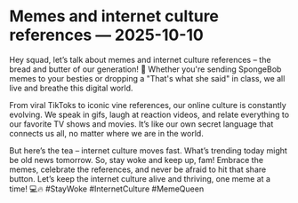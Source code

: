 # Memes and internet culture references — 2025-10-10

Hey squad, let’s talk about memes and internet culture references – the bread and butter of our generation! 🌟 Whether you're sending SpongeBob memes to your besties or dropping a "That's what she said" in class, we all live and breathe this digital world.

From viral TikToks to iconic vine references, our online culture is constantly evolving. We speak in gifs, laugh at reaction videos, and relate everything to our favorite TV shows and movies. It’s like our own secret language that connects us all, no matter where we are in the world.

But here’s the tea – internet culture moves fast. What’s trending today might be old news tomorrow. So, stay woke and keep up, fam! Embrace the memes, celebrate the references, and never be afraid to hit that share button. Let’s keep the internet culture alive and thriving, one meme at a time! 💻🔥 #StayWoke #InternetCulture #MemeQueen